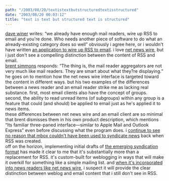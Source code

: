 ```yaml
---
path: "/2003/08/20/textistextbutstructuredtextisstructured" 
date: "2003/08/20 00:03:12" 
title: "text is text but structured text is structured" 
---
```

<a href="http://scriptingnews.userland.com/2003/08/18#wiredOnAggregators">dave winer</a> writes: <q>we already have enough mail readers, wire up RSS to email and you're done. Who needs another piece of software to do what an already-existing category does so well</q> obviously i agree here, or i wouldn't have written <a href="http://www.randomchaos.com/software/maillog/">an application to wire up RSS to email</a>. i love <a href="http://ranchero.com/netnewswire/">net news wire</a>, but i just don't see a compelling distinction between the content of RSS and email.<br><a href="http://www.inessential.com/?comments=1&amp;postid=2602">brent simmons</a> responds: <q>The thing is, the mail reader aggregators are not very much like mail readers. They are smart about what they?re displaying.</q> he goes on to mention how the net news wire interface is targeted toward the content in different ways. but his two examples of the differences between a news reader and an email reader strike me as lacking real substance. first, most email clients also have the concept of groups. second, the ability to read unread items (of subgroups) within any group is a feature that could (and should) be applied to email just as he's applied it to news items.<br>these differences between net news wire and an email client are so minimal that brent dismisses them in his own product description, which mentions <q>Its familiar three-paned interface&#8212;similar to Apple Mail and Outlook Express</q> even before discussing what the program does. i <a href="http://weblog.randomchaos.com/index.php?date=2003-05-16&amp;title=why+not+mbox%3F">continue to see no reason that mbox couldn't have been used to syndicate news</a> back when RSS was created.<br>off on the horizon, implementing initial drafts of <a href="http://www.intertwingly.net/wiki/pie/FrontPage">the emerging syndication format</a> has made it clear to me that it's substantially more than a replacement for RSS. it's custom-built for weblogging in ways that will make it overkill for something like a simple mailing list. and <a href="http://inessential.com/?comments=1&amp;postid=2567">when it's incorporated into news readers like net news wire</a>, i suspect it will provide the clear distinction between weblog and email content that i still don't see in RSS.